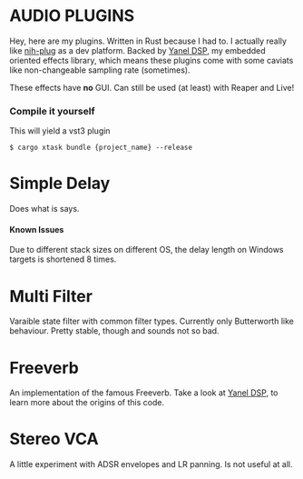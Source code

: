 # AUDIO PLUGINS
Hey, here are my plugins. Written in Rust because I had to. I actually really like [nih-plug](https://github.com/robbert-vdh/nih-plug) as a dev platform. Backed by [Yanel DSP](https://github.com/backtail/yanel_dsp), my embedded oriented effects library, which means these plugins come with some caviats like non-changeable sampling rate (sometimes).

These effects have **no** GUI. Can still be used (at least) with Reaper and Live!

### Compile it yourself
This will yield a vst3 plugin
```shell
$ cargo xtask bundle {project_name} --release
```

# Simple Delay
Does what is says.

#### Known Issues
Due to different stack sizes on different OS, the delay length on Windows targets is shortened 8 times.

# Multi Filter
Varaible state filter with common filter types. Currently only Butterworth like behaviour. Pretty stable, though and sounds not so bad.

# Freeverb
An implementation of the famous Freeverb. Take a look at [Yanel DSP](https://github.com/backtail/yanel_dsp), to learn more about the origins of this code.

# Stereo VCA
A little experiment with ADSR envelopes and LR panning. Is not useful at all.